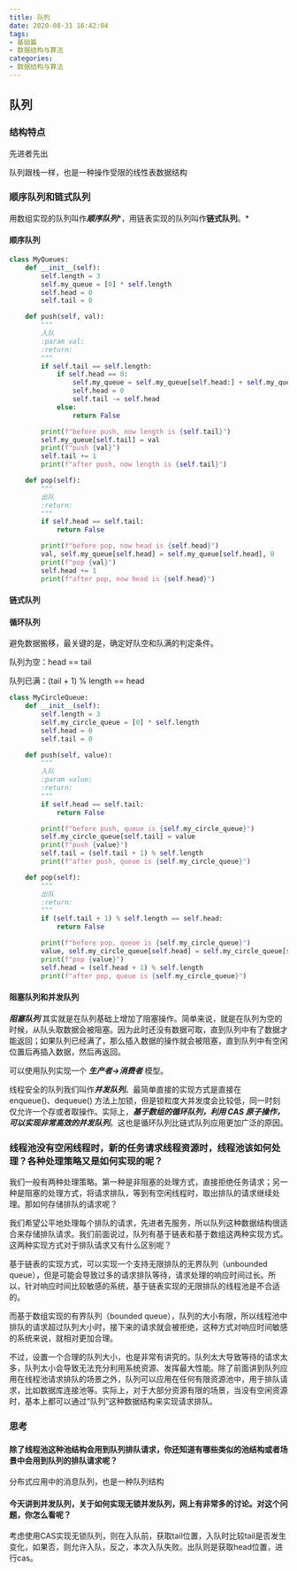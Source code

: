 ```yaml
---
title: 队列
date: 2020-08-31 16:42:04
tags:
- 基础篇
- 数据结构与算法
categories:
- 数据结构与算法
---
```


## 队列

### 结构特点

先进者先出

队列跟栈一样，也是一种操作受限的线性表数据结构

### 顺序队列和链式队列

用数组实现的队列叫作***顺序队列****，用链表实现的队列叫作**链式队列**。*

#### 顺序队列

```python
class MyQueues:
    def __init__(self):
        self.length = 3
        self.my_queue = [0] * self.length
        self.head = 0
        self.tail = 0

    def push(self, val):
        """
        入队
        :param val:
        :return:
        """
        if self.tail == self.length:
            if self.head == 0:
                self.my_queue = self.my_queue[self.head:] + self.my_queue[:self.head]
                self.head = 0
                self.tail -= self.head
            else:
                return False

        print(f"before push, now length is {self.tail}")
        self.my_queue[self.tail] = val
        print(f"push {val}")
        self.tail += 1
        print(f"after push, now length is {self.tail}")

    def pop(self):
        """
        出队
        :return:
        """
        if self.head == self.tail:
            return False

        print(f"before pop, now head is {self.head}")
        val, self.my_queue[self.head] = self.my_queue[self.head], 0
        print(f"pop {val}")
        self.head += 1
        print(f"after pop, now head is {self.head}")
```

#### 链式队列

#### 循环队列

避免数据搬移，最关键的是，确定好队空和队满的判定条件。

队列为空：head == tail

队列已满：(tail + 1) % length == head

```python
class MyCircleQueue:
    def __init__(self):
        self.length = 3
        self.my_circle_queue = [0] * self.length
        self.head = 0
        self.tail = 0

    def push(self, value):
        """
        入队
        :param value:
        :return:
        """
        if self.head == self.tail:
            return False

        print(f"before push, queue is {self.my_circle_queue}")
        self.my_circle_queue[self.tail] = value
        print(f"push {value}")
        self.tail = (self.tail + 1) % self.length
        print(f"after push, queue is {self.my_circle_queue}")

    def pop(self):
        """
        出队
        :return:
        """
        if (self.tail + 1) % self.length == self.head:
            return False

        print(f"before pop, queue is {self.my_circle_queue}")
        value, self.my_circle_queue[self.head] = self.my_circle_queue[self.head], 0
        print(f"pop {value}")
        self.head = (self.head + 1) % self.length
        print(f"after pop, queue is {self.my_circle_queue}")
```



#### 阻塞队列和并发队列

***阻塞队列*** 其实就是在队列基础上增加了阻塞操作。简单来说，就是在队列为空的时候，从队头取数据会被阻塞。因为此时还没有数据可取，直到队列中有了数据才能返回；如果队列已经满了，那么插入数据的操作就会被阻塞，直到队列中有空闲位置后再插入数据，然后再返回。

可以使用队列实现一个 ***生产者->消费者*** 模型。

线程安全的队列我们叫作***并发队列***。最简单直接的实现方式是直接在 enqueue()、dequeue() 方法上加锁，但是锁粒度大并发度会比较低，同一时刻仅允许一个存或者取操作。实际上，***基于数组的循环队列，利用 CAS 原子操作，可以实现非常高效的并发队列***。这也是循环队列比链式队列应用更加广泛的原因。



### 线程池没有空闲线程时，新的任务请求线程资源时，线程池该如何处理？各种处理策略又是如何实现的呢？

我们一般有两种处理策略。第一种是非阻塞的处理方式，直接拒绝任务请求；另一种是阻塞的处理方式，将请求排队，等到有空闲线程时，取出排队的请求继续处理。那如何存储排队的请求呢？

我们希望公平地处理每个排队的请求，先进者先服务，所以队列这种数据结构很适合来存储排队请求。我们前面说过，队列有基于链表和基于数组这两种实现方式。这两种实现方式对于排队请求又有什么区别呢？

基于链表的实现方式，可以实现一个支持无限排队的无界队列（unbounded queue），但是可能会导致过多的请求排队等待，请求处理的响应时间过长。所以，针对响应时间比较敏感的系统，基于链表实现的无限排队的线程池是不合适的。

而基于数组实现的有界队列（bounded queue），队列的大小有限，所以线程池中排队的请求超过队列大小时，接下来的请求就会被拒绝，这种方式对响应时间敏感的系统来说，就相对更加合理。

不过，设置一个合理的队列大小，也是非常有讲究的。队列太大导致等待的请求太多，队列太小会导致无法充分利用系统资源、发挥最大性能。除了前面讲到队列应用在线程池请求排队的场景之外，队列可以应用在任何有限资源池中，用于排队请求，比如数据库连接池等。实际上，对于大部分资源有限的场景，当没有空闲资源时，基本上都可以通过“队列”这种数据结构来实现请求排队。



### 思考

#### 除了线程池这种池结构会用到队列排队请求，你还知道有哪些类似的池结构或者场景中会用到队列的排队请求呢？

分布式应用中的消息队列，也是一种队列结构



#### 今天讲到并发队列，关于如何实现无锁并发队列，网上有非常多的讨论。对这个问题，你怎么看呢？

考虑使用CAS实现无锁队列，则在入队前，获取tail位置，入队时比较tail是否发生变化，如果否，则允许入队，反之，本次入队失败。出队则是获取head位置，进行cas。